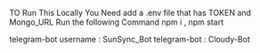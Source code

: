 TO Run This Locally You Need add a .env file that has TOKEN and Mongo_URL 
Run the following Command 
npm i ,
npm start

telegram-bot username : SunSync_Bot
 telegram-bot : Cloudy-Bot
